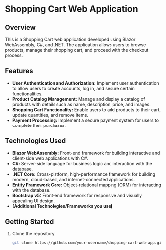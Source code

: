 # Shopping Cart Web Application

## Overview

This is a Shopping Cart web application developed using Blazor WebAssembly, C#, and .NET. The application allows users to browse products, manage their shopping cart, and proceed with the checkout process.

## Features

- **User Authentication and Authorization:** Implement user authentication to allow users to create accounts, log in, and secure certain functionalities.
- **Product Catalog Management:** Manage and display a catalog of products with details such as name, description, price, and images.
- **Shopping Cart Functionality:** Enable users to add products to their cart, update quantities, and remove items.
- **Payment Processing:** Implement a secure payment system for users to complete their purchases.

## Technologies Used

- **Blazor WebAssembly:** Front-end framework for building interactive and client-side web applications with C#.
- **C#:** Server-side language for business logic and interaction with the database.
- **.NET Core:** Cross-platform, high-performance framework for building modern, cloud-based, and internet-connected applications.
- **Entity Framework Core:** Object-relational mapping (ORM) for interacting with the database.
- **Bootstrap v5:** Front-end framework for responsive and visually appealing UI design.
- **[Additional Technologies/Frameworks you use]**

## Getting Started

1. Clone the repository:

   ```bash
   git clone https://github.com/your-username/shopping-cart-web-app.git
